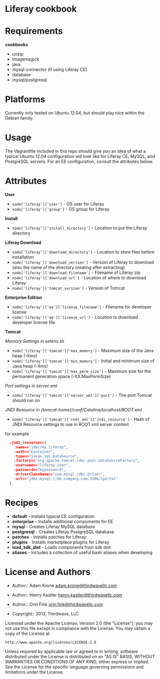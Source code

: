 # Liferay cookbook

# Requirements

**cookbooks**

* unzip
* imagemagick
* java
* mysql-connector (if using Liferay CE)
* database
* mysql/postgresql

# Platforms

Currently only tested on Ubuntu 12.04, but should play nice within the Debian family.

# Usage

The Vagrantfile included in this repo should give you an idea of what a typical Ubuntu 12.04 configuration will look like for Liferay CE, MySQL, and PostgreSQL servers. For an EE configuration, consult the attributes below.

# Attributes

**User**

* `node['liferay']['user']` - OS user for Liferay
* `node['liferay']['group']` - OS group for Liferay

**Install**

* `node['liferay']['install_directory']` - Location to put the Liferay directory


**Liferay Download**

* `node['liferay']['download_directory']` - Location to store files before installation
* `node['liferay']['download_version']` - Version of Liferay to download (also the name of the directory creating after extracting)
* `node['liferay']['download_filename']` - Filename of Liferay zip
* `node['liferay']['download_url']` - Location of where to download Liferay
* `node['liferay']['tomcat_version']` - Version of Tomcat

**Enterprise Edition**

* `node['liferay']['ee']['license_filename']` - Filename for developer license
* `node['liferay']['ee']['license_url']` - Location to download developer license file

**Tomcat**

*Memory Settings in setenv.sh*
* `node['liferay']['tomcat']['max_memory']` - Maximum size of the Java heap (-Xmx)
* `node['liferay']['tomcat']['min_memory']` - Initial and minimum size of Java heap (-Xms)
* `node['liferay']['tomcat']['max_perm_size']` -  Maximum size for the permanent generation space (-XX:MaxPermSize)

*Port settings in server.xml*
* `node['liferay']['tomcat']['server_xml']['port']` - The port Tomcat should run on

*JNDI Resource in {tomcat-home}/conf/Catalina/localhost/ROOT.xml*
* `node['liferay']['tomcat']['root_xml']['jndi_resource']` - Hash of JNDI Resource settings to use in ROOT.xml server context

for example
```json
  :jndi_resource=>{
    :name=>"jdbc/my_liferay",
    :auth=>"Container",
    :type=>"javax.sql.DataSource",
    :factory=>"org.apache.tomcat.jdbc.pool.DataSourceFactory",
    :username=>"liferay_user",
    :password=>"mypassword",
    :driverClassName=>"com.mysql.jdbc.Driver",
    :url=>"jdbc:mysql://db.company.com:3306/lportal"
  }
```

# Recipes

* **default** - Installs typical CE configuration
* **enterprise** - Installs additional compoments for EE
* **mysql** - Creates Liferay MySQL database
* **postgresql** - Creates Liferay PostgreSQL database 
* **patches** - Installs patches for Liferay
* **plugins** - Installs marketplace plugins for Liferay
* **load_sdk_dist** - Loads components from sdk dist
* **aliases** - Includes a collection of useful bash aliases when developing

# License and Authors

* Author:: Adam Krone <adam.krone@thirdwavellc.com>
* Author:: Henry Kastler <henry.kastler@thirdwavellc.com>
* Author:: Orin Fink <orin.fink@thirdwavellc.com>

* Copyright:: 2013, Thirdwave, LLC

Licensed under the Apache License, Version 2.0 (the "License");
you may not use this file except in compliance with the License.
You may obtain a copy of the License at

    http://www.apache.org/licenses/LICENSE-2.0

Unless required by applicable law or agreed to in writing, software
distributed under the License is distributed on an "AS IS" BASIS,
WITHOUT WARRANTIES OR CONDITIONS OF ANY KIND, either express or implied.
See the License for the specific language governing permissions and
limitations under the License.
